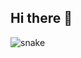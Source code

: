 ## Hi there 👋

<picture>
  <source media="(prefers-color-scheme: dark)" srcset="https://raw.githubusercontent.com/krayestation/krayestation/output/github-contribution-grid-snake-dark.svg">
  <source media="(prefers-color-scheme: light)" srcset="https://raw.githubusercontent.com/krayestation/krayestation/output/github-contribution-grid-snake.svg">
  <img alt="snake" src="https://raw.githubusercontent.com/kry0sc0pic/krayestation/output/github-contribution-grid-snake.svg">
</picture>

<!--
**krayestation/krayestation** is a ✨ _special_ ✨ repository because its `README.md` (this file) appears on your GitHub profile.

Here are some ideas to get you started:

- 🔭 I’m currently working on ...
- 🌱 I’m currently learning ...
- 👯 I’m looking to collaborate on ...
- 🤔 I’m looking for help with ...
- 💬 Ask me about ...
- 📫 How to reach me: ...
- 😄 Pronouns: ...
- ⚡ Fun fact: ...
-->
